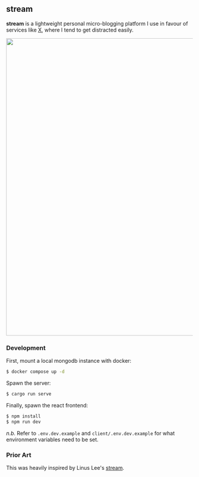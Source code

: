 ## stream

**stream** is a lightweight personal micro-blogging platform I use in favour of
services like [X](https://x.com/), where I tend to get distracted easily.

<div align='center'>
  <img width='800px' src="https://github.com/user-attachments/assets/6cf9ae84-106b-46c2-9cfa-86be8c3b3e64"/>
</div>

### Development

First, mount a local mongodb instance with docker:

```bash
$ docker compose up -d
```

Spawn the server:

```bash
$ cargo run serve
```

Finally, spawn the react frontend:

```bash
$ npm install
$ npm run dev
```

_n.b._ Refer to `.env.dev.example` and `client/.env.dev.example` for what
environment variables need to be set.

### Prior Art

This was heavily inspired by Linus Lee's
[stream](https://stream.thesephist.com/).
